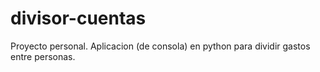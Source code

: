 # divisor-cuentas
Proyecto personal.
Aplicacion (de consola) en python para dividir gastos entre personas.
